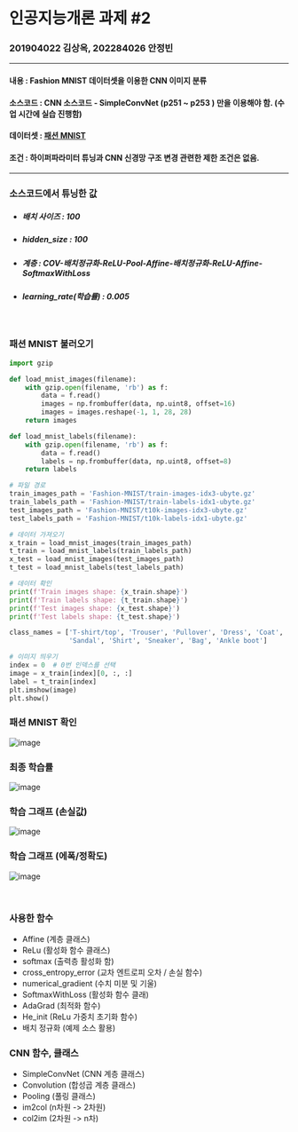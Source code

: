 # 인공지능개론 과제 #2

### 201904022 김상옥, 202284026 안정빈

----
#### 내용 : Fashion MNIST 데이터셋을 이용한 CNN 이미지 분류

#### 소스코드 : CNN 소스코드 -  SimpleConvNet (p251 ~ p253 ) 만을 이용해야 함. (수업 시간에 실습 진행함)
#### 데이터셋 : [패션 MNIST](https://github.com/zalandoresearch/fashion-mnist/tree/master/data/fashion)

#### 조건 : 하이퍼파라미터 튜닝과 CNN 신경망 구조 변경 관련한 제한 조건은 없음.

----

### 소스코드에서 튜닝한 값

- ##### 배치 사이즈 : 100
- ##### hidden_size : 100
- ##### 계층 : COV-배치정규화-ReLU-Pool-Affine-배치정규화-ReLU-Affine-SoftmaxWithLoss
- ##### learning_rate(학습률) : 0.005

<br/>

### 패션 MNIST 불러오기
```python
import gzip

def load_mnist_images(filename):
    with gzip.open(filename, 'rb') as f:
        data = f.read()
        images = np.frombuffer(data, np.uint8, offset=16)
        images = images.reshape(-1, 1, 28, 28)
    return images

def load_mnist_labels(filename):
    with gzip.open(filename, 'rb') as f:
        data = f.read()
        labels = np.frombuffer(data, np.uint8, offset=8)
    return labels

# 파일 경로
train_images_path = 'Fashion-MNIST/train-images-idx3-ubyte.gz'
train_labels_path = 'Fashion-MNIST/train-labels-idx1-ubyte.gz'
test_images_path = 'Fashion-MNIST/t10k-images-idx3-ubyte.gz'
test_labels_path = 'Fashion-MNIST/t10k-labels-idx1-ubyte.gz'

# 데이터 가져오기
x_train = load_mnist_images(train_images_path)
t_train = load_mnist_labels(train_labels_path)
x_test = load_mnist_images(test_images_path)
t_test = load_mnist_labels(test_labels_path)

# 데이터 확인
print(f'Train images shape: {x_train.shape}')
print(f'Train labels shape: {t_train.shape}')
print(f'Test images shape: {x_test.shape}')
print(f'Test labels shape: {t_test.shape}')

class_names = ['T-shirt/top', 'Trouser', 'Pullover', 'Dress', 'Coat', 
               'Sandal', 'Shirt', 'Sneaker', 'Bag', 'Ankle boot']

# 이미지 띄우기
index = 0  # 0번 인덱스를 선택
image = x_train[index][0, :, :]
label = t_train[index]
plt.imshow(image)
plt.show()
```

### 패션 MNIST 확인
![image](https://github.com/toproof25/AI_SummaryNotes/assets/41888060/2c247103-05e3-4c36-ac03-7eacb48f4690)

### 최종 학습률
![image](https://github.com/toproof25/AI_SummaryNotes/assets/41888060/7caff96e-11f3-45a9-8672-d4ab089de71a)


### 학습 그래프 (손실값)
![image](https://github.com/toproof25/AI_SummaryNotes/assets/41888060/650224fb-b966-44b7-8d0d-326dbb6b93db)


### 학습 그래프 (에폭/정확도)
![image](https://github.com/toproof25/AI_SummaryNotes/assets/41888060/2cbbc985-e6e5-42b3-83e8-8969c5cba2d8)




<br/>

### 사용한 함수
- Affine (계층 클래스)
- ReLu (활성화 함수 클래스)
- softmax (출력층 활성화 함)
- cross_entropy_error (교차 엔트로피 오차 / 손실 함수)
- numerical_gradient (수치 미분 및 기울)
- SoftmaxWithLoss (활성화 함수 클래)
- AdaGrad (최적화 함수)
- He_init (ReLu 가중치 초기화 함수)
- 배치 정규화 (예제 소스 활용)

### CNN 함수, 클래스
- SimpleConvNet (CNN 계층 클래스)
- Convolution (합성곱 계층 클래스)
- Pooling (풀링 클래스)
- im2col (n차원 -> 2차원)
- col2im (2차원 -> n차)
